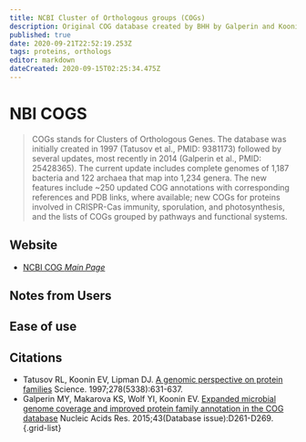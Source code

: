 ```yaml
---
title: NCBI Cluster of Orthologous groups (COGs)
description: Original COG database created by BHH by Galperin and Koonin in 1997 and updated in 2014 and 2020
published: true
date: 2020-09-21T22:52:19.253Z
tags: proteins, orthologs
editor: markdown
dateCreated: 2020-09-15T02:25:34.475Z
---
```


# NBI COGS

> COGs stands for Clusters of Orthologous Genes. The database was initially created in 1997 (Tatusov et al., PMID: 9381173) followed by several updates, most recently in 2014 (Galperin et al., PMID: 25428365). The current update includes complete genomes of 1,187 bacteria and 122 archaea that map into 1,234 genera. The new features include ~250 updated COG annotations with corresponding references and PDB links, where available; new COGs for proteins involved in CRISPR-Cas immunity, sporulation, and photosynthesis, and the lists of COGs grouped by pathways and functional systems.

## Website

- [NCBI COG *Main Page* ](https://www.ncbi.nlm.nih.gov/research/cog)

## Notes from Users 


## Ease of use


## Citations

- Tatusov RL, Koonin EV, Lipman DJ. [A genomic perspective on protein families](https://science.sciencemag.org/content/278/5338/631.long) Science. 1997;278(5338):631-637. 
-	Galperin MY, Makarova KS, Wolf YI, Koonin EV.  [Expanded microbial genome coverage and improved protein family annotation in the COG database](https://academic.oup.com/nar/article/43/D1/D261/2439462) Nucleic Acids Res. 2015;43(Database issue):D261-D269. 
{.grid-list}